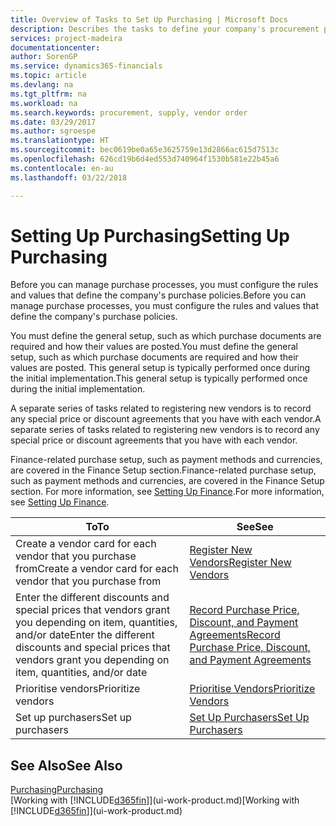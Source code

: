 ```yaml
---
title: Overview of Tasks to Set Up Purchasing | Microsoft Docs
description: Describes the tasks to define your company's procurement policies and set up your purchasing processes.
services: project-madeira
documentationcenter: 
author: SorenGP
ms.service: dynamics365-financials
ms.topic: article
ms.devlang: na
ms.tgt_pltfrm: na
ms.workload: na
ms.search.keywords: procurement, supply, vendor order
ms.date: 03/29/2017
ms.author: sgroespe
ms.translationtype: HT
ms.sourcegitcommit: bec0619be0a65e3625759e13d2866ac615d7513c
ms.openlocfilehash: 626cd19b6d4ed553d740964f1530b581e22b45a6
ms.contentlocale: en-au
ms.lasthandoff: 03/22/2018

---
```

# <a name="setting-up-purchasing"></a><span data-ttu-id="7f928-103">Setting Up Purchasing</span><span class="sxs-lookup"><span data-stu-id="7f928-103">Setting Up Purchasing</span></span>
<span data-ttu-id="7f928-104">Before you can manage purchase processes, you must configure the rules and values that define the company's purchase policies.</span><span class="sxs-lookup"><span data-stu-id="7f928-104">Before you can manage purchase processes, you must configure the rules and values that define the company's purchase policies.</span></span>

<span data-ttu-id="7f928-105">You must define the general setup, such as which purchase documents are required and how their values are posted.</span><span class="sxs-lookup"><span data-stu-id="7f928-105">You must define the general setup, such as which purchase documents are required and how their values are posted.</span></span> <span data-ttu-id="7f928-106">This general setup is typically performed once during the initial implementation.</span><span class="sxs-lookup"><span data-stu-id="7f928-106">This general setup is typically performed once during the initial implementation.</span></span>

<span data-ttu-id="7f928-107">A separate series of tasks related to registering new vendors is to record any special price or discount agreements that you have with each vendor.</span><span class="sxs-lookup"><span data-stu-id="7f928-107">A separate series of tasks related to registering new vendors is to record any special price or discount agreements that you have with each vendor.</span></span>

<span data-ttu-id="7f928-108">Finance-related purchase setup, such as payment methods and currencies, are covered in the Finance Setup section.</span><span class="sxs-lookup"><span data-stu-id="7f928-108">Finance-related purchase setup, such as payment methods and currencies, are covered in the Finance Setup section.</span></span> <span data-ttu-id="7f928-109">For more information, see [Setting Up Finance](finance-setup-finance.md).</span><span class="sxs-lookup"><span data-stu-id="7f928-109">For more information, see [Setting Up Finance](finance-setup-finance.md).</span></span>

| <span data-ttu-id="7f928-110">To</span><span class="sxs-lookup"><span data-stu-id="7f928-110">To</span></span> | <span data-ttu-id="7f928-111">See</span><span class="sxs-lookup"><span data-stu-id="7f928-111">See</span></span> |
| --- | --- |
| <span data-ttu-id="7f928-112">Create a vendor card for each vendor that you purchase from</span><span class="sxs-lookup"><span data-stu-id="7f928-112">Create a vendor card for each vendor that you purchase from</span></span>|[<span data-ttu-id="7f928-113">Register New Vendors</span><span class="sxs-lookup"><span data-stu-id="7f928-113">Register New Vendors</span></span>](purchasing-how-register-new-vendors.md) |
| <span data-ttu-id="7f928-114">Enter the different discounts and special prices that vendors grant you depending on item, quantities, and/or date</span><span class="sxs-lookup"><span data-stu-id="7f928-114">Enter the different discounts and special prices that vendors grant you depending on item, quantities, and/or date</span></span> |[<span data-ttu-id="7f928-115">Record Purchase Price, Discount, and Payment Agreements</span><span class="sxs-lookup"><span data-stu-id="7f928-115">Record Purchase Price, Discount, and Payment Agreements</span></span>](purchasing-how-record-purchase-price-discount-payment-agreements.md) |
| <span data-ttu-id="7f928-116">Prioritise vendors</span><span class="sxs-lookup"><span data-stu-id="7f928-116">Prioritize vendors</span></span> |[<span data-ttu-id="7f928-117">Prioritise Vendors</span><span class="sxs-lookup"><span data-stu-id="7f928-117">Prioritize Vendors</span></span>](purchasing-how-prioritize-vendors.md) |
| <span data-ttu-id="7f928-118">Set up purchasers</span><span class="sxs-lookup"><span data-stu-id="7f928-118">Set up purchasers</span></span> |[<span data-ttu-id="7f928-119">Set Up Purchasers</span><span class="sxs-lookup"><span data-stu-id="7f928-119">Set Up Purchasers</span></span>](purchasing-how-setup-purchasers.md) |

## <a name="see-also"></a><span data-ttu-id="7f928-120">See Also</span><span class="sxs-lookup"><span data-stu-id="7f928-120">See Also</span></span>
[<span data-ttu-id="7f928-121">Purchasing</span><span class="sxs-lookup"><span data-stu-id="7f928-121">Purchasing</span></span>](purchasing-manage-purchasing.md)  
<span data-ttu-id="7f928-122">[Working with [!INCLUDE[d365fin](includes/d365fin_md.md)]](ui-work-product.md)</span><span class="sxs-lookup"><span data-stu-id="7f928-122">[Working with [!INCLUDE[d365fin](includes/d365fin_md.md)]](ui-work-product.md)</span></span>

